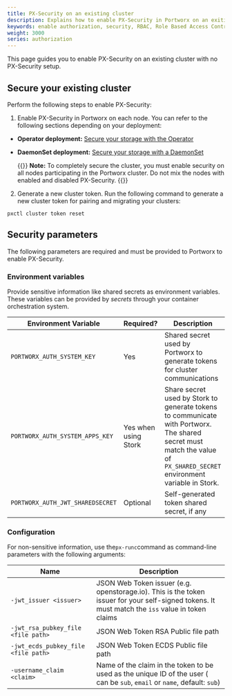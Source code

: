```yaml
---
title: PX-Security on an existing cluster
description: Explains how to enable PX-Security in Portworx on an exiting cluster 
keywords: enable authorization, security, RBAC, Role Based Access Control, JWT, JSON Web Token, self-signed, claims, upgrade to auth, auth enabled cluster
weight: 3000
series: authorization
---
```


This page guides you to enable PX-Security on an existing cluster with no PX-Security setup.

## Secure your existing cluster

Perform the following steps to enable PX-Security:

1. Enable PX-Security in Portworx on each node. You can refer to the following sections depending on your deployment:

 * **Operator deployment:** [Secure your storage with the Operator](/cloud-references/security/kubernetes/shared-secret-model-operator/)


 * **DaemonSet deployment:** [Secure your storage with a DaemonSet](/cloud-references/security/kubernetes/shared-secret-model/)

    {{<info>}}
   **Note:**
    To completely secure the cluster, you must enable security on all nodes participating in the Portworx cluster. Do not mix the nodes with enabled and disabled PX-Security.
   {{</info>}}

2. Generate a new cluster token.
Run the following command to generate a new cluster token for pairing and migrating your clusters:

```text
pxctl cluster token reset
```

## Security parameters

The following parameters are required and must be provided to Portworx to enable PX-Security.

### Environment variables 
Provide sensitive information like shared secrets as environment variables. These variables can be provided by _secrets_ through your container orchestration system.

| Environment Variable | Required? | Description |
| -------------------- | --------- | ----------- |
| `PORTWORX_AUTH_SYSTEM_KEY` | Yes | Shared secret used by Portworx to generate tokens for cluster communications |
| `PORTWORX_AUTH_SYSTEM_APPS_KEY` | Yes when using Stork | Share secret used by Stork to generate tokens to communicate with Portworx. The shared secret must match the value of `PX_SHARED_SECRET` environment variable in Stork. |
| `PORTWORX_AUTH_JWT_SHAREDSECRET` | Optional | Self-generated token shared secret, if any |

### Configuration 

For non-sensitive information, use the`px-runc`command as command-line parameters with the following arguments:

| Name | Description |
| ---- | ----------- |
| `-jwt_issuer <issuer>` | JSON Web Token issuer (e.g. openstorage.io). This is the token issuer for your self-signed tokens. It must match the `iss` value in token claims |
| `-jwt_rsa_pubkey_file <file path>` | JSON Web Token RSA Public file path |
| `-jwt_ecds_pubkey_file <file path>` | JSON Web Token ECDS Public file path |
| `-username_claim <claim>` | Name of the claim in the token to be used as the unique ID of the user (<claim> can be `sub`, `email` or `name`, default: `sub`) |